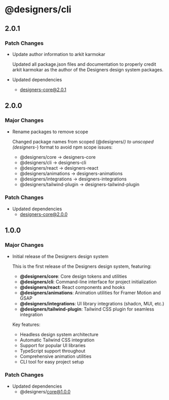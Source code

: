# @designers/cli

## 2.0.1

### Patch Changes

- Update author information to arkit karmokar

  Updated all package.json files and documentation to properly credit arkit karmokar as the author of the Designers design system packages.

- Updated dependencies
  - designers-core@2.0.1

## 2.0.0

### Major Changes

- Rename packages to remove scope

  Changed package names from scoped (@designers/_) to unscoped (designers-_) format to avoid npm scope issues:
  - @designers/core → designers-core
  - @designers/cli → designers-cli
  - @designers/react → designers-react
  - @designers/animations → designers-animations
  - @designers/integrations → designers-integrations
  - @designers/tailwind-plugin → designers-tailwind-plugin

### Patch Changes

- Updated dependencies
  - designers-core@2.0.0

## 1.0.0

### Major Changes

- Initial release of the Designers design system

  This is the first release of the Designers design system, featuring:
  - **@designers/core**: Core design tokens and utilities
  - **@designers/cli**: Command-line interface for project initialization
  - **@designers/react**: React components and hooks
  - **@designers/animations**: Animation utilities for Framer Motion and GSAP
  - **@designers/integrations**: UI library integrations (shadcn, MUI, etc.)
  - **@designers/tailwind-plugin**: Tailwind CSS plugin for seamless integration

  Key features:
  - Headless design system architecture
  - Automatic Tailwind CSS integration
  - Support for popular UI libraries
  - TypeScript support throughout
  - Comprehensive animation utilities
  - CLI tool for easy project setup

### Patch Changes

- Updated dependencies
  - @designers/core@1.0.0
